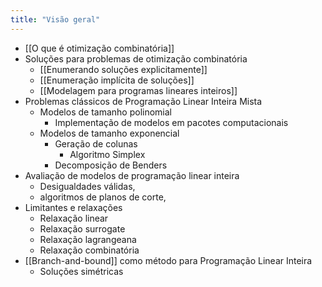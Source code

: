 ```yaml
---
title: "Visão geral"
---
```


- [[O que é otimização combinatória]]
- Soluções para problemas de otimização combinatória
	- [[Enumerando soluções explicitamente]]
	- [[Enumeração implícita de soluções]]
	- [[Modelagem para programas lineares inteiros]]
- Problemas clássicos de Programação Linear Inteira Mista
	- Modelos de tamanho polinomial
		- Implementação de modelos em pacotes computacionais
	- Modelos de tamanho exponencial
		- Geração de colunas
			- Algoritmo Simplex
		- Decomposição de Benders
- Avaliação de modelos de programação linear inteira
	- Desigualdades válidas,
	- algoritmos de planos de corte,
- Limitantes e relaxações
	- Relaxação linear
	- Relaxação surrogate
	- Relaxação lagrangeana
	- Relaxação combinatória
- [[Branch-and-bound]] como método para Programação Linear Inteira
	- Soluções simétricas

